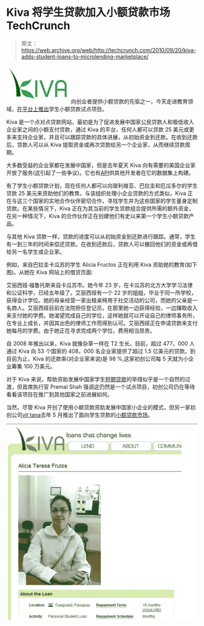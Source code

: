 # Kiva 将学生贷款加入小额贷款市场 TechCrunch

> 原文：<https://web.archive.org/web/http://techcrunch.com/2010/09/20/kiva-adds-student-loans-to-microlending-marketplace/>

![](img/ac0be56af62d4c3247b7ce4d6dbca7c5.png)向创业者提供小额贷款的先驱之一，今天走进教育领域，[在平台上推出](https://web.archive.org/web/20230202220038/http://www.marketwire.com/press-release/Kivaorg-Extends-Its-Global-Microlending-Marketplace-Education-Adding-Student-Microloans-1321348.htm)学生小额贷款试点项目。

Kiva 是一个点对点贷款网站，最初是为了促进发展中国家公民贷款人和极低收入企业家之间的小额支付贷款，通过 Kiva 的平台，任何人都可以贷款 25 美元或更多来支持企业家，并且可以跟踪贷款的具体进展，从初始资金到还款。在收到还款后，贷款人可以从 Kiva 提取资金或再次贷款给另一个企业家，从而继续贷款周期。

大多数受益的企业家都在发展中国家，但是去年夏天 Kiva 向有需要的美国企业家开放了服务(这引起了一些争议)。它也有[API](https://web.archive.org/web/20230202220038/http://techcrunch.com/2009/02/03/calling-all-socially-minded-techies-kiva-launches-api-platform/)供其他开发者在它的数据集上构建。

有了学生小额贷款计划，现在任何人都可以向玻利维亚、巴拉圭和厄瓜多尔的学生贷款 25 美元来资助他们的教育。与该组织处理小企业贷款的方式类似，Kiva 正在与这三个国家的实地合作伙伴密切合作，寻找学生并为这些国家的学生量身定制贷款。在某些情况下，Kiva 正在为其当前的学生贷款组合提供所需的额外资金，在另一种情况下，Kiva 的合作伙伴正在创建他们有史以来第一个学生小额贷款产品。

与其他 Kiva 贷款一样，贷款的进度可以从初始资金到还款进行跟踪。通常，学生有一到三年的时间来偿还贷款。在收到还款后，贷款人可以撤回他们的资金或再借给另一名学生或企业家。

例如，来自巴拉圭卡瓜苏的学生 Alicia Fructos 正在利用 Kiva 资助她的教育(如下图)。从她在 Kiva 网站上的借贷页面:

艾丽西娅·福鲁托斯来自卡瓜苏市。她今年 23 岁，在卡瓜苏的北方大学学习法律和公证科学，已经五年级了。艾丽西娅有一个 22 岁的姐姐，毕业于同一所学校，获得会计学位。她的母亲经营一家出租桌椅用于社交活动的公司，而她的父亲是一名商人。艾丽西娅目前在法院担任登记员，在那里她一边获得经验，一边赚取收入来支付她的学费。她渴望完成自己的学位，这样她就可以开设自己的律师事务所，在专业上成长，并因其出色的律师工作而得到认可。艾丽西娅正在申请贷款来支付她每月的学费。由于她正在寻求完成两个学位，费用相当昂贵。

自 2008 年推出以来，Kiva 就像杂草一样在 T2 生长。目前，超过 477，000 人通过 Kiva 向 53 个国家的 408，000 名企业家提供了超过 1.5 亿美元的贷款。到目前为止，Kiva 的还款率(对企业家来说)是 98 %,这家初创公司每 5 天就为小企业筹集 100 万美元。

对于 Kiva 来说，帮助资助发展中国家学生[短期贷款](https://web.archive.org/web/20230202220038/http://www.swiftmoney.org/)的举措似乎是一个自然的过渡，但首席执行官 Premal Shah 强调这仍然是一个试点项目，初创公司仍在等待看看该项目在推广到其他国家之前进展如何。

当然，尽管 Kiva 开创了使用小额贷款资助发展中国家小企业的模式，但另一家初创公司[vit tana](https://web.archive.org/web/20230202220038/http://www.vittana.org/)去年 5 月推出了面向学生贷款的[小额贷款市场](https://web.archive.org/web/20230202220038/https://techcrunch.com/2010/03/15/vittana-applies-the-kiva-model-to-help-finance-education-in-developing-countries/)。

![](img/3c5f1b13b4f1aa36e7130774ba380590.png)